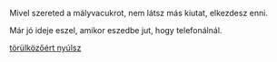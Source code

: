 Mivel szereted a mályvacukrot, nem látsz más kiutat, elkezdesz enni.

Már jó ideje eszel, amikor eszedbe jut, hogy telefonálnál.

[törülközőért nyúlsz](../telefon/telefon.md)
